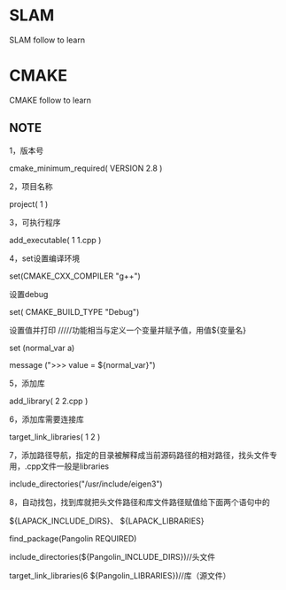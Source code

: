 # SLAM
SLAM follow to learn 

# CMAKE
CMAKE follow to learn
## NOTE
1，版本号

cmake_minimum_required( VERSION 2.8 )

2，项目名称 

project( 1 )

3，可执行程序

add_executable( 1 1.cpp )

4，set设置编译环境

set(CMAKE_CXX_COMPILER "g++")

   设置debug
   
set( CMAKE_BUILD_TYPE "Debug")

   设置值并打印 /////功能相当与定义一个变量并赋予值，用值${变量名}
   
set (normal_var a)

message (">>> value = ${normal_var}")

5，添加库

add_library( 2 2.cpp )

6，添加库需要连接库

target_link_libraries( 1 2 )

7，添加路径导航，指定的目录被解释成当前源码路径的相对路径，找头文件专用，.cpp文件一般是libraries

include_directories("/usr/include/eigen3")

8，自动找包，找到库就把头文件路径和库文件路径赋值给下面两个语句中的 <div> ${LAPACK_INCLUDE_DIRS}、 ${LAPACK_LIBRARIES}</div>

find_package(Pangolin REQUIRED)  
                                               
include_directories(${Pangolin_INCLUDE_DIRS})//头文件  

target_link_libraries(6 ${Pangolin_LIBRARIES})//库（源文件）
